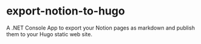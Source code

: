 # export-notion-to-hugo
A .NET Console App to export your Notion pages as markdown and publish them to your Hugo static web site.
